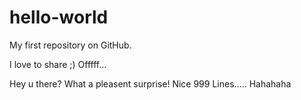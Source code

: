 hello-world
===========

My first repository on GitHub.

I love to share ;)
Offfff...

Hey u there?
What a pleasent surprise!
Nice 999 Lines.....
Hahahaha